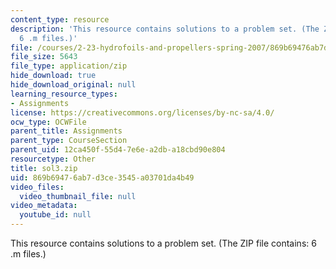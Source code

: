 ```yaml
---
content_type: resource
description: 'This resource contains solutions to a problem set. (The ZIP file contains:
  6 .m files.)'
file: /courses/2-23-hydrofoils-and-propellers-spring-2007/869b69476ab7d3ce3545a03701da4b49_sol3.zip
file_size: 5643
file_type: application/zip
hide_download: true
hide_download_original: null
learning_resource_types:
- Assignments
license: https://creativecommons.org/licenses/by-nc-sa/4.0/
ocw_type: OCWFile
parent_title: Assignments
parent_type: CourseSection
parent_uid: 12ca450f-55d4-7e6e-a2db-a18cbd90e804
resourcetype: Other
title: sol3.zip
uid: 869b6947-6ab7-d3ce-3545-a03701da4b49
video_files:
  video_thumbnail_file: null
video_metadata:
  youtube_id: null
---
```

This resource contains solutions to a problem set. (The ZIP file contains: 6 .m files.)